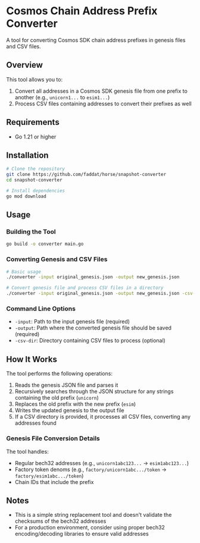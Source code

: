 # Cosmos Chain Address Prefix Converter

A tool for converting Cosmos SDK chain address prefixes in genesis files and CSV files.

## Overview

This tool allows you to:

1. Convert all addresses in a Cosmos SDK genesis file from one prefix to another (e.g., `unicorn1...` to `esim1...`)
2. Process CSV files containing addresses to convert their prefixes as well

## Requirements

- Go 1.21 or higher

## Installation

```bash
# Clone the repository
git clone https://github.com/faddat/horse/snapshot-converter
cd snapshot-converter

# Install dependencies
go mod download
```

## Usage

### Building the Tool

```bash
go build -o converter main.go
```

### Converting Genesis and CSV Files

```bash
# Basic usage
./converter -input original_genesis.json -output new_genesis.json

# Convert genesis file and process CSV files in a directory
./converter -input original_genesis.json -output new_genesis.json -csv-dir ./snapshot
```

### Command Line Options

- `-input`: Path to the input genesis file (required)
- `-output`: Path where the converted genesis file should be saved (required)
- `-csv-dir`: Directory containing CSV files to process (optional)

## How It Works

The tool performs the following operations:

1. Reads the genesis JSON file and parses it
2. Recursively searches through the JSON structure for any strings containing the old prefix (`unicorn`)
3. Replaces the old prefix with the new prefix (`esim`)
4. Writes the updated genesis to the output file
5. If a CSV directory is provided, it processes all CSV files, converting any addresses found

### Genesis File Conversion Details

The tool handles:
- Regular bech32 addresses (e.g., `unicorn1abc123...` → `esim1abc123...`)
- Factory token denoms (e.g., `factory/unicorn1abc.../token` → `factory/esim1abc.../token`)
- Chain IDs that include the prefix

## Notes

- This is a simple string replacement tool and doesn't validate the checksums of the bech32 addresses
- For a production environment, consider using proper bech32 encoding/decoding libraries to ensure valid addresses



